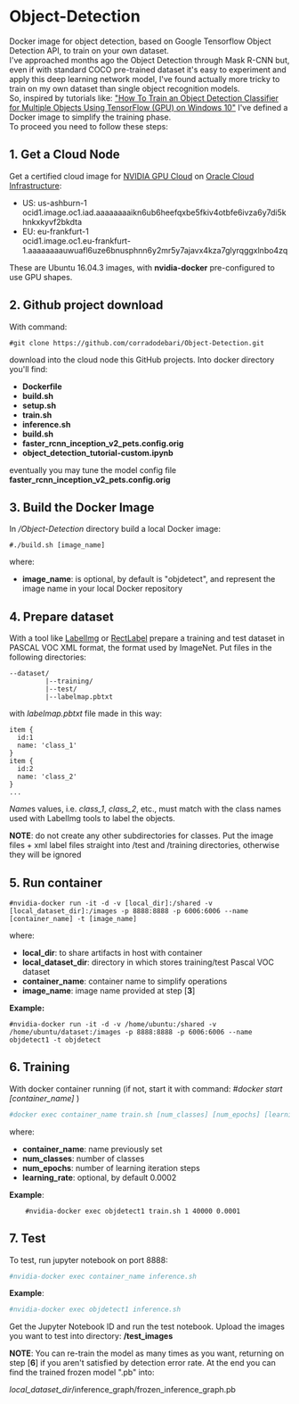 # Object-Detection
Docker image for object detection, based on Google Tensorflow Object Detection API, to train on your own dataset.  
I've approached months ago the Object Detection through Mask R-CNN but, even if with standard COCO pre-trained dataset it's easy to experiment and apply this deep learning network model, I've found actually more tricky to train on my own dataset than single object recognition models.  
So, inspired by tutorials like: ["How To Train an Object Detection Classifier for Multiple Objects Using TensorFlow (GPU) on Windows 10"](https://github.com/EdjeElectronics/TensorFlow-Object-Detection-API-Tutorial-Train-Multiple-Objects-Windows-10#3-gather-and-label-pictures) I've defined a Docker image to simplify the training phase.    
To proceed you need to follow these steps:

## 1. Get a Cloud Node
Get a certified cloud image for [NVIDIA GPU Cloud](https://ngc.nvidia.com) on [Oracle Cloud Infrastructure](https://docs.cloud.oracle.com/iaas/Content/Compute/References/ngcimage.htm):

* US: us-ashburn-1  
ocid1.image.oc1.iad.aaaaaaaaikn6ub6heefqxbe5fkiv4otbfe6ivza6y7di5khnkxkyvf2bkdta
* EU: eu-frankfurt-1  
ocid1.image.oc1.eu-frankfurt-1.aaaaaaaauwuafl6uze6bnusphnn6y2mr5y7ajavx4kza7glyrqggxlnbo4zq    

These are Ubuntu 16.04.3 images, with **nvidia-docker** pre-configured to use GPU shapes.

## 2. Github project download
With command:
```
#git clone https://github.com/corradodebari/Object-Detection.git
```
download into the cloud node this GitHub projects.
Into docker directory you'll find:
* **Dockerfile**     
* **build.sh**                         
* **setup.sh**
* **train.sh**
* **inference.sh**
* **build.sh**
* **faster_rcnn_inception_v2_pets.config.orig**
* **object_detection_tutorial-custom.ipynb**

eventually you may tune the model config file **faster_rcnn_inception_v2_pets.config.orig**

## 3. Build the Docker Image
In */Object-Detection* directory build a local Docker image:
```
#./build.sh [image_name]
```
where:
* **image_name**: is optional, by default is "objdetect", and represent the image name in your local Docker repository

## 4. Prepare dataset
With a tool like [LabelImg](https://github.com/tzutalin/labelImg) or [RectLabel](https://rectlabel.com)
prepare a training and test dataset in PASCAL VOC XML format, the format used by ImageNet.
Put files in the following directories:
```
--dataset/
         |--training/
         |--test/
         |--labelmap.pbtxt
```
with *labelmap.pbtxt* file made in this way:
```
item {
  id:1
  name: 'class_1'
}
item {
  id:2
  name: 'class_2'
}
...

```
*Name*s values, i.e. *class_1*, *class_2*, etc., must match with the class names used with LabelImg tools to label the objects.

**NOTE**: do not create any other subdirectories for classes. Put the image files + xml label files straight into /test and /training 
directories, otherwise they will be ignored

## 5. Run container
```
#nvidia-docker run -it -d -v [local_dir]:/shared -v [local_dataset_dir]:/images -p 8888:8888 -p 6006:6006 --name [container_name] -t [image_name]
```

where:  
* **local_dir**: to share artifacts in host with container   
* **local_dataset_dir**: directory in which stores training/test Pascal VOC dataset   
* **container_name**: container name to simplify operations  
* **image_name**: image name provided at step [**3**]  

**Example:**
```
#nvidia-docker run -it -d -v /home/ubuntu:/shared -v /home/ubuntu/dataset:/images -p 8888:8888 -p 6006:6006 --name objdetect1 -t objdetect
```
## 6. Training
With docker container running (if not, start it with command: *#docker start [container_name]* )
```bash
#docker exec container_name train.sh [num_classes] [num_epochs] [learning_rate] 
```
where:  
* **container_name**: name previously set   
* **num_classes**: number of classes   
* **num_epochs**: number of learning iteration steps   
* **learning_rate**: optional, by default 0.0002  

**Example**:
```
    #nvidia-docker exec objdetect1 train.sh 1 40000 0.0001
```


## 7. Test
To test, run jupyter notebook on port 8888:
```bash
#nvidia-docker exec container_name inference.sh
```
**Example**:
```bash
#nvidia-docker exec objdetect1 inference.sh
```
Get the Jupyter Notebook ID and run the test notebook. Upload the images you want to test into directory: 
**/test_images**

**NOTE**:
You can re-train the model as many times as you want, returning on step [**6**] if you aren't satisfied by detection error rate. At the end you can find the trained frozen model ".pb" into:   
  
*local_dataset_dir*/inference_graph/frozen_inference_graph.pb
